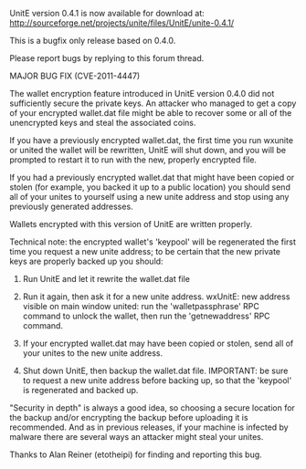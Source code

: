 UnitE version 0.4.1 is now available for download at:
http://sourceforge.net/projects/unite/files/UnitE/unite-0.4.1/

This is a bugfix only release based on 0.4.0.

Please report bugs by replying to this forum thread.

MAJOR BUG FIX  (CVE-2011-4447)

The wallet encryption feature introduced in UnitE version 0.4.0 did not sufficiently secure the private keys. An attacker who
managed to get a copy of your encrypted wallet.dat file might be able to recover some or all of the unencrypted keys and steal the
associated coins.

If you have a previously encrypted wallet.dat, the first time you run wxunite or united the wallet will be rewritten, UnitE will
shut down, and you will be prompted to restart it to run with the new, properly encrypted file.

If you had a previously encrypted wallet.dat that might have been copied or stolen (for example, you backed it up to a public
location) you should send all of your unites to yourself using a new unite address and stop using any previously generated addresses.

Wallets encrypted with this version of UnitE are written properly.

Technical note: the encrypted wallet's 'keypool' will be regenerated the first time you request a new unite address; to be certain that the
new private keys are properly backed up you should:

1. Run UnitE and let it rewrite the wallet.dat file

2. Run it again, then ask it for a new unite address.
wxUnitE: new address visible on main window
united: run the 'walletpassphrase' RPC command to unlock the wallet,  then run the 'getnewaddress' RPC command.

3. If your encrypted wallet.dat may have been copied or stolen, send all of your unites to the new unite address.

4. Shut down UnitE, then backup the wallet.dat file.
IMPORTANT: be sure to request a new unite address before backing up, so that the 'keypool' is regenerated and backed up.

"Security in depth" is always a good idea, so choosing a secure location for the backup and/or encrypting the backup before uploading it is recommended. And as in previous releases, if your machine is infected by malware there are several ways an attacker might steal your unites.

Thanks to Alan Reiner (etotheipi) for finding and reporting this bug.
